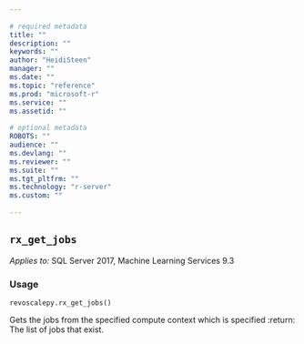 ```yaml
--- 
 
# required metadata 
title: "" 
description: "" 
keywords: "" 
author: "HeidiSteen" 
manager: "" 
ms.date: "" 
ms.topic: "reference" 
ms.prod: "microsoft-r" 
ms.service: "" 
ms.assetid: "" 
 
# optional metadata 
ROBOTS: "" 
audience: "" 
ms.devlang: "" 
ms.reviewer: "" 
ms.suite: "" 
ms.tgt_pltfrm: "" 
ms.technology: "r-server" 
ms.custom: "" 
 
---
```


## ``rx_get_jobs``


*Applies to:* SQL Server 2017, Machine Learning Services 9.3


### Usage



```
revoscalepy.rx_get_jobs()
```



Gets the jobs from the specified compute context which is specified
:return: The list of jobs that exist.
